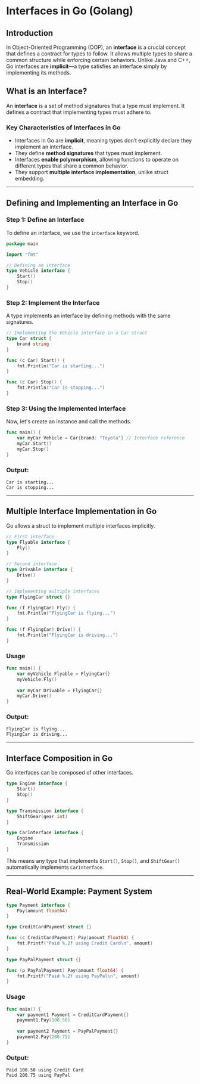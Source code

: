 # Interfaces in Go (Golang)

## Introduction

In Object-Oriented Programming (OOP), an **interface** is a crucial concept that defines a contract for types to follow. It allows multiple types to share a common structure while enforcing certain behaviors. Unlike Java and C++, Go interfaces are **implicit**—a type satisfies an interface simply by implementing its methods.

## What is an Interface?

An **interface** is a set of method signatures that a type must implement. It defines a contract that implementing types must adhere to.

### **Key Characteristics of Interfaces in Go**
- Interfaces in Go are **implicit**, meaning types don’t explicitly declare they implement an interface.
- They define **method signatures** that types must implement.
- Interfaces **enable polymorphism**, allowing functions to operate on different types that share a common behavior.
- They support **multiple interface implementation**, unlike struct embedding.

---

## **Defining and Implementing an Interface in Go**

### **Step 1: Define an Interface**
To define an interface, we use the `interface` keyword.

```go
package main

import "fmt"

// Defining an interface
type Vehicle interface {
    Start()
    Stop()
}
```

### **Step 2: Implement the Interface**
A type implements an interface by defining methods with the same signatures.

```go
// Implementing the Vehicle interface in a Car struct
type Car struct {
    brand string
}

func (c Car) Start() {
    fmt.Println("Car is starting...")
}

func (c Car) Stop() {
    fmt.Println("Car is stopping...")
}
```

### **Step 3: Using the Implemented Interface**
Now, let's create an instance and call the methods.

```go
func main() {
    var myCar Vehicle = Car{brand: "Toyota"} // Interface reference
    myCar.Start()
    myCar.Stop()
}
```

### **Output:**
```
Car is starting...
Car is stopping...
```

---

## **Multiple Interface Implementation in Go**

Go allows a struct to implement multiple interfaces implicitly.

```go
// First interface
type Flyable interface {
    Fly()
}

// Second interface
type Drivable interface {
    Drive()
}

// Implementing multiple interfaces
type FlyingCar struct {}

func (f FlyingCar) Fly() {
    fmt.Println("FlyingCar is flying...")
}

func (f FlyingCar) Drive() {
    fmt.Println("FlyingCar is driving...")
}
```

### **Usage**
```go
func main() {
    var myVehicle Flyable = FlyingCar{}
    myVehicle.Fly()
    
    var myCar Drivable = FlyingCar{}
    myCar.Drive()
}
```

### **Output:**
```
FlyingCar is flying...
FlyingCar is driving...
```

---

## **Interface Composition in Go**

Go interfaces can be composed of other interfaces.

```go
type Engine interface {
    Start()
    Stop()
}

type Transmission interface {
    ShiftGear(gear int)
}

type CarInterface interface {
    Engine
    Transmission
}
```

This means any type that implements `Start()`, `Stop()`, and `ShiftGear()` automatically implements `CarInterface`.

---

## **Real-World Example: Payment System**

```go
type Payment interface {
    Pay(amount float64)
}

type CreditCardPayment struct {}

func (c CreditCardPayment) Pay(amount float64) {
    fmt.Printf("Paid %.2f using Credit Card\n", amount)
}

type PayPalPayment struct {}

func (p PayPalPayment) Pay(amount float64) {
    fmt.Printf("Paid %.2f using PayPal\n", amount)
}
```

### **Usage**
```go
func main() {
    var payment1 Payment = CreditCardPayment{}
    payment1.Pay(100.50)
    
    var payment2 Payment = PayPalPayment{}
    payment2.Pay(200.75)
}
```

### **Output:**
```
Paid 100.50 using Credit Card
Paid 200.75 using PayPal
```